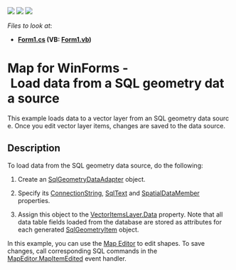 <!-- default badges list -->
![](https://img.shields.io/endpoint?url=https://codecentral.devexpress.com/api/v1/VersionRange/128576592/19.2.4%2B)
[![](https://img.shields.io/badge/Open_in_DevExpress_Support_Center-FF7200?style=flat-square&logo=DevExpress&logoColor=white)](https://supportcenter.devexpress.com/ticket/details/T175898)
[![](https://img.shields.io/badge/📖_How_to_use_DevExpress_Examples-e9f6fc?style=flat-square)](https://docs.devexpress.com/GeneralInformation/403183)
<!-- default badges end -->
<!-- default file list -->
*Files to look at*:

* **[Form1.cs](./CS/SqlGeometry/Form1.cs) (VB: [Form1.vb](./VB/SqlGeometry/Form1.vb))**
<!-- default file list end -->

# Map for WinForms - Load data from a SQL geometry data source

This example loads data to a vector layer from an SQL geometry data source. Once you edit vector layer items, changes are saved to the data source.

## Description

To load data from the SQL geometry data source, do the following:

1. Create an [SqlGeometryDataAdapter](https://docs.devexpress.com/WindowsForms/DevExpress.XtraMap.SqlGeometryDataAdapter) object.

2. Specify its [ConnectionString](https://docs.devexpress.com/WindowsForms/DevExpress.XtraMap.SqlGeometryDataAdapter.ConnectionString), [SqlText](https://docs.devexpress.com/WindowsForms/DevExpress.XtraMap.SqlGeometryDataAdapter.SqlText) and [SpatialDataMember](https://docs.devexpress.com/WindowsForms/DevExpress.XtraMap.SqlGeometryDataAdapter.SpatialDataMember) properties.

3. Assign this object to the [VectorItemsLayer.Data](https://docs.devexpress.com/WindowsForms/DevExpress.XtraMap.VectorItemsLayer.Data) property. Note that all data table fields loaded from the database are stored as attributes for each generated [SqlGeometryItem](https://docs.devexpress.com/WindowsForms/DevExpress.XtraMap.SqlGeometryItem?p=netframework) object.

In this example, you can use the [Map Editor](https://docs.devexpress.com/WindowsForms/120215/controls-and-libraries/map-control/end-user-features/map-editor?p=netframework) to edit shapes. To save changes, call corresponding SQL commands in the [MapEditor.MapItemEdited](https://docs.devexpress.com/WindowsForms/DevExpress.XtraMap.MapEditor.MapItemEdited?p=netframework) event handler.

